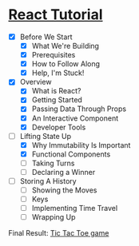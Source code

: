 # [React Tutorial](https://reactjs.org/tutorial/tutorial.html#lifting-state-up)

* [X] Before We Start
    * [X] What We're Building
    * [X] Prerequisites
    * [X] How to Follow Along
    * [X] Help, I'm Stuck!
* [X] Overview
    * [X] What is React?
    * [X] Getting Started
    * [X] Passing Data Through Props
    * [X] An Interactive Component
    * [X] Developer Tools
* [ ] Lifting State Up
    * [X] Why Immutability Is Important
    * [X] Functional Components
    * [ ] Taking Turns
    * [ ] Declaring a Winner
* [ ] Storing A History
    * [ ] Showing the Moves
    * [ ] Keys
    * [ ] Implementing Time Travel
    * [ ] Wrapping Up

Final Result: [Tic Tac Toe game](https://codepen.io/gaearon/pen/gWWZgR?editors=0010)